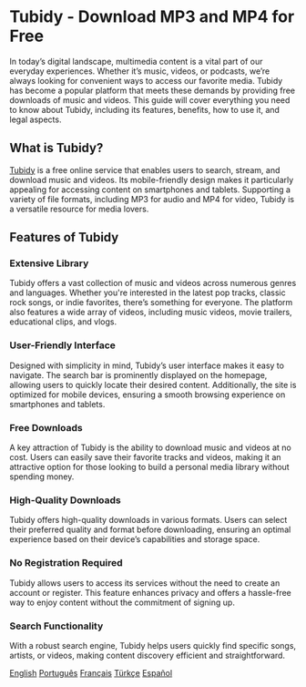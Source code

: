 # Tubidy - Download MP3 and MP4 for Free
In today’s digital landscape, multimedia content is a vital part of our everyday experiences. Whether it’s music, videos, or podcasts, we’re always looking for convenient ways to access our favorite media. Tubidy has become a popular platform that meets these demands by providing free downloads of music and videos. This guide will cover everything you need to know about Tubidy, including its features, benefits, how to use it, and legal aspects.

## What is Tubidy?
[Tubidy](https://tubidycom.github.io/tubidy/) is a free online service that enables users to search, stream, and download music and videos. Its mobile-friendly design makes it particularly appealing for accessing content on smartphones and tablets. Supporting a variety of file formats, including MP3 for audio and MP4 for video, Tubidy is a versatile resource for media lovers.

## Features of Tubidy
### Extensive Library
Tubidy offers a vast collection of music and videos across numerous genres and languages. Whether you're interested in the latest pop tracks, classic rock songs, or indie favorites, there’s something for everyone. The platform also features a wide array of videos, including music videos, movie trailers, educational clips, and vlogs.

### User-Friendly Interface
Designed with simplicity in mind, Tubidy’s user interface makes it easy to navigate. The search bar is prominently displayed on the homepage, allowing users to quickly locate their desired content. Additionally, the site is optimized for mobile devices, ensuring a smooth browsing experience on smartphones and tablets.

### Free Downloads
A key attraction of Tubidy is the ability to download music and videos at no cost. Users can easily save their favorite tracks and videos, making it an attractive option for those looking to build a personal media library without spending money.

### High-Quality Downloads
Tubidy offers high-quality downloads in various formats. Users can select their preferred quality and format before downloading, ensuring an optimal experience based on their device’s capabilities and storage space.

### No Registration Required
Tubidy allows users to access its services without the need to create an account or register. This feature enhances privacy and offers a hassle-free way to enjoy content without the commitment of signing up.

### Search Functionality
With a robust search engine, Tubidy helps users quickly find specific songs, artists, or videos, making content discovery efficient and straightforward.

[English](https://tubidycom.github.io/tubidy/)
[Português](https://tubidycom.github.io/tubidy/pt/)
[Français](https://tubidycom.github.io/tubidy/fr/)
[Türkçe](https://tubidycom.github.io/tubidy/tr/)
[Español](https://tubidycom.github.io/tubidy/es/)
